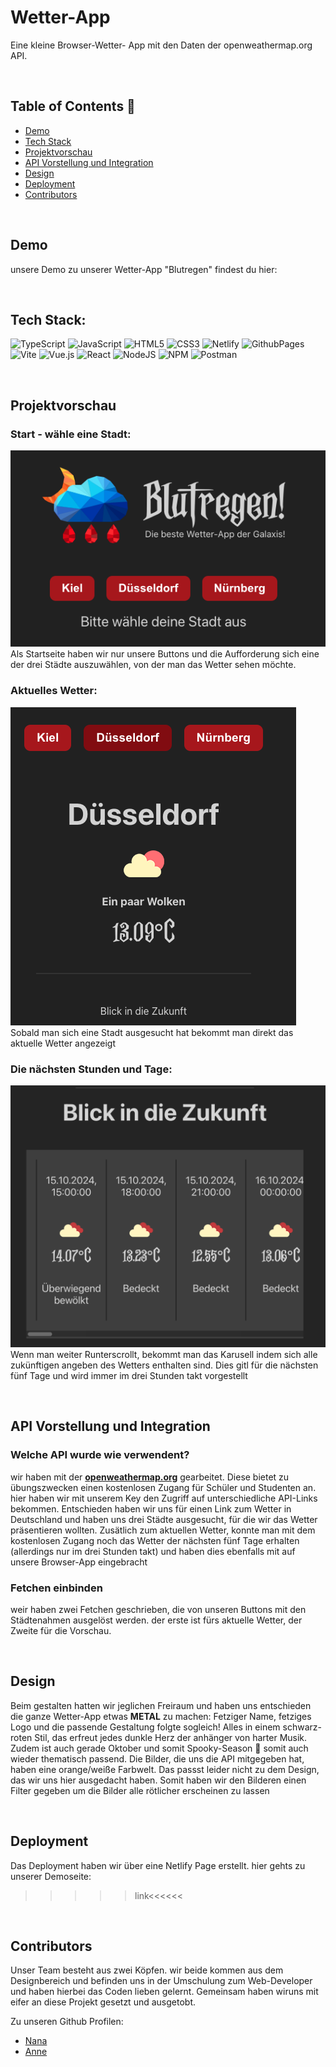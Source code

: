 # Wetter-App
Eine kleine Browser-Wetter- App mit den Daten der openweathermap.org API.

<br>

## Table of Contents 📑

- [Demo](#demo)
- [Tech Stack](#tech-stack)
- [Projektvorschau](#Projektvorschau)
- [API Vorstellung und Integration](#API-Vorstellung-und-Integration)
- [Design](#design)
- [Deployment](#deployment)
- [Contributors](#contributors)

<br>

## Demo

unsere Demo zu unserer Wetter-App "Blutregen" findest du hier: 

<br>

## Tech Stack:
![TypeScript](https://img.shields.io/badge/typescript-%23007ACC.svg?style=for-the-badge&logo=typescript&logoColor=white) ![JavaScript](https://img.shields.io/badge/javascript-%23323330.svg?style=for-the-badge&logo=javascript&logoColor=%23F7DF1E) ![HTML5](https://img.shields.io/badge/html5-%23E34F26.svg?style=for-the-badge&logo=html5&logoColor=white) ![CSS3](https://img.shields.io/badge/css3-%231572B6.svg?style=for-the-badge&logo=css3&logoColor=white) ![Netlify](https://img.shields.io/badge/netlify-%23000000.svg?style=for-the-badge&logo=netlify&logoColor=#00C7B7) ![GithubPages](https://img.shields.io/badge/github%20pages-121013?style=for-the-badge&logo=github&logoColor=white) ![Vite](https://img.shields.io/badge/vite-%23646CFF.svg?style=for-the-badge&logo=vite&logoColor=white) ![Vue.js](https://img.shields.io/badge/vue.js-%2335495e.svg?style=for-the-badge&logo=vuedotjs&logoColor=%234FC08D) ![React](https://img.shields.io/badge/react-%2320232a.svg?style=for-the-badge&logo=react&logoColor=%2361DAFB) ![NodeJS](https://img.shields.io/badge/node.js-6DA55F?style=for-the-badge&logo=node.js&logoColor=white) ![NPM](https://img.shields.io/badge/NPM-%23CB3837.svg?style=for-the-badge&logo=npm&logoColor=white) ![Postman](https://img.shields.io/badge/Postman-FF6C37?style=for-the-badge&logo=postman&logoColor=white) 

<br>

## Projektvorschau

### Start - wähle eine Stadt:
![Start](src/img/For-read-me/Start.png)<br>
Als Startseite haben wir nur unsere Buttons und die Aufforderung sich eine der drei Städte auszuwählen, von der man das Wetter sehen möchte.

### Aktuelles Wetter:
![Aktuelles Wetter](src/img/For-read-me/weather-now.png) <br>
Sobald man  sich eine Stadt ausgesucht hat bekommt man direkt das aktuelle Wetter angezeigt

### Die nächsten Stunden und Tage:
![Vorschau der Zukunft](src/img/For-read-me/future-weather.png) <br>
Wenn man weiter Runterscrollt, bekommt man das Karusell indem sich alle zukünftigen angeben des Wetters enthalten sind. Dies gitl für die nächsten fünf Tage und wird immer im drei Stunden takt vorgestellt

<br>

## API Vorstellung und Integration

### Welche API wurde wie verwendent?
wir haben mit der <b><u>openweathermap.org</u></b> gearbeitet. Diese bietet zu übungszwecken einen kostenlosen Zugang für Schüler und Studenten an. hier haben wir mit unserem Key den Zugriff auf unterschiedliche API-Links bekommen. Entschieden haben wir uns für einen Link zum Wetter in Deutschland und haben uns drei Städte ausgesucht, für die wir das Wetter präsentieren wollten. Zusätlich zum aktuellen Wetter, konnte man mit dem kostenlosen Zugang noch das Wetter der nächsten fünf Tage erhalten (allerdings nur im drei Stunden takt) und haben dies ebenfalls mit auf unsere Browser-App eingebracht

### Fetchen einbinden 
weir haben zwei Fetchen geschrieben, die von unseren Buttons mit den Städtenahmen ausgelöst werden. der erste ist fürs aktuelle Wetter, der Zweite für die Vorschau.

<br>

## Design
Beim gestalten hatten wir jeglichen Freiraum und haben uns entschieden die ganze Wetter-App etwas <b>METAL</b> zu machen: Fetziger Name, fetziges Logo und die passende Gestaltung folgte sogleich! Alles in einem schwarz-roten Stil, das erfreut jedes dunkle Herz der anhänger von harter Musik. Zudem ist auch gerade Oktober und somit Spooky-Season 👻 somit auch wieder thematisch passend.
Die Bilder, die uns die API mitgegeben hat, haben eine orange/weiße Farbwelt. Das passst leider nicht zu dem Design, das wir uns hier ausgedacht haben. Somit haben wir den Bilderen einen Filter gegeben um die Bilder alle rötlicher erscheinen zu lassen

<br>

## Deployment
Das Deployment haben wir über eine Netlify Page erstellt. 
hier gehts zu unserer Demoseite:
>>>>>link<<<<<<

<br>

## Contributors

Unser Team besteht aus zwei Köpfen. wir beide kommen aus dem Designbereich und befinden uns in der Umschulung zum Web-Developer und haben hierbei das Coden lieben gelernt. Gemeinsam haben wiruns mit eifer an diese Projekt gesetzt und ausgetobt.

Zu unseren Github Profilen:

- [Nana](https://github.com/Nana7782) 
- [Anne](https://github.com/Anne-SophieNehls) 



